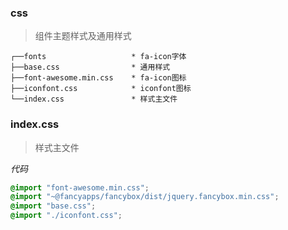 ### css

> 组件主题样式及通用样式

```text
┌──fonts                   * fa-icon字体         
├──base.css                * 通用样式        
├──font-awesome.min.css    * fa-icon图标
├──iconfont.css            * iconfont图标
└──index.css               * 样式主文件
```

### index.css

> 样式主文件

*代码*

```css
@import "font-awesome.min.css";
@import "~@fancyapps/fancybox/dist/jquery.fancybox.min.css";
@import "base.css";
@import "./iconfont.css";
```
